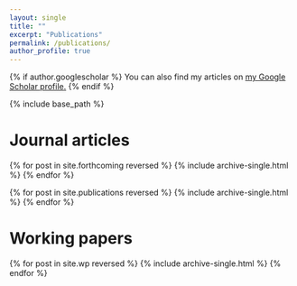 ```yaml
---
layout: single
title: ""
excerpt: "Publications"
permalink: /publications/
author_profile: true
---
```


{% if author.googlescholar %}
  You can also find my articles on <u><a href="{{author.googlescholar}}">my Google Scholar profile</a>.</u>
{% endif %}

{% include base_path %}

# Journal articles

{% for post in site.forthcoming reversed %}
  {% include archive-single.html %}
{% endfor %}

{% for post in site.publications reversed %}
  {% include archive-single.html %}
{% endfor %}

# Working papers

{% for post in site.wp reversed %}
  {% include archive-single.html %}
{% endfor %}
